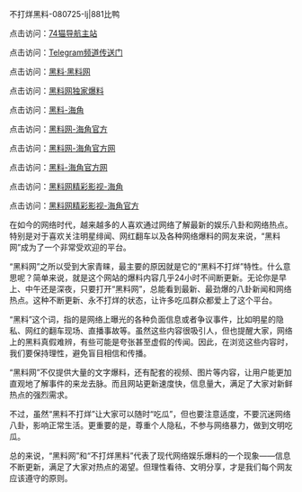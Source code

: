 不打烊黑料-080725-lj|881比鸭

点击访问：<a href="https://74mao.com/">74猫导航主站</a>

点击访问：<a href="https://74mao.com/">Telegram频道传送门</a>

点击访问：<a href="https://heiliaotlyq53.pages.dev">黑料·黑料网</a>

点击访问：<a href="https://heiliaoyvnrda.pages.dev">黑料网独家爆料</a>

点击访问：<a href="https://heiliaoxfe5rb.pages.dev">黑料-海角</a>

点击访问：<a href="https://heiliaokof3cy.pages.dev">黑料网-海角官方</a>

点击访问：<a href="https://heiliao3gvg9x.pages.dev">黑料网-海角官方网</a>

点击访问：<a href="https://heiliaokof3cy.pages.dev">黑料-海角官方网</a>

点击访问：<a href="https://heiliaolvzlu3.pages.dev">黑料网精彩影视-海角</a>

点击访问：<a href="https://heiliaoubleqx.pages.dev">黑料网精彩影视-海角官方</a>

在如今的网络时代，越来越多的人喜欢通过网络了解最新的娱乐八卦和网络热点。特别是对于喜欢关注明星绯闻、网红翻车以及各种网络爆料的网友来说，“黑料网”成为了一个非常受欢迎的平台。

“黑料网”之所以受到大家青睐，最主要的原因就是它的“黑料不打烊”特性。什么意思呢？简单来说，就是这个网站的爆料内容几乎24小时不间断更新。无论你是早上、中午还是深夜，只要打开“黑料网”，总能看到最新、最劲爆的八卦新闻和网络热点。这种不断更新、永不打烊的状态，让许多吃瓜群众都爱上了这个平台。

“黑料”这个词，指的是网络上曝光的各种负面信息或者争议事件，比如明星的隐私、网红的翻车现场、直播事故等。虽然这些内容很吸引人，但也提醒大家，网络上的黑料真假难辨，有些可能是夸张甚至虚假的传闻。因此，在浏览这些内容时，我们要保持理性，避免盲目相信和传播。

“黑料网”不仅提供大量的文字爆料，还有配套的视频、图片等内容，让用户能更加直观地了解事件的来龙去脉。而且网站更新速度快，信息量大，满足了大家对新鲜热点的强烈需求。

不过，虽然“黑料不打烊”让大家可以随时“吃瓜”，但也要注意适度，不要沉迷网络八卦，影响正常生活。更重要的是，尊重个人隐私，不参与网络暴力，做到文明吃瓜。

总的来说，“黑料网”和“不打烊黑料”代表了现代网络娱乐爆料的一个现象——信息不断更新，满足了大家对热点的渴望。但理性看待、文明分享，才是我们每个网友应该遵守的原则。
